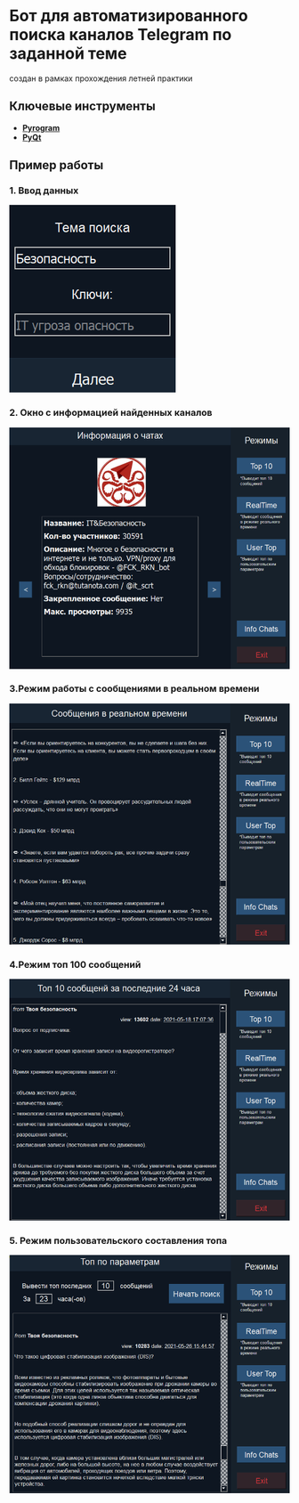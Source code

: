  
# Бот для автоматизированного поиска каналов Telegram по заданной теме

создан в рамках прохождения летней практики
## Ключевые инструменты
* [**Pyrogram**](https://docs.pyrogram.org)
* [**PyQt**](https://doc.qt.io/qtforpython/)
## Пример работы
### 1. Ввод данных
![](z_readme_img/1.png)
### 2. Окно с информацией найденных каналов
![](z_readme_img/2.png)
### 3.Режим работы с сообщениями в реальном времени
![](z_readme_img/4.png)
### 4.Режим топ 100 сообщений
![](z_readme_img/5.png)
### 5. Режим пользовательского составления топа
![](z_readme_img/3.png)